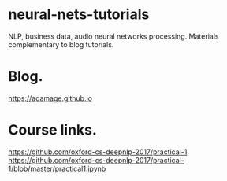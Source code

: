 # neural-nets-tutorials
NLP, business data, audio neural networks processing. Materials complementary to blog tutorials.

# Blog.
https://adamage.github.io

# Course links.
https://github.com/oxford-cs-deepnlp-2017/practical-1
https://github.com/oxford-cs-deepnlp-2017/practical-1/blob/master/practical1.ipynb